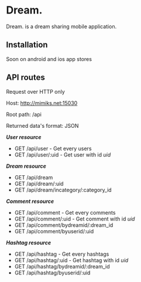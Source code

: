 Dream.
=========

Dream. is a dream sharing mobile application.

Installation
--------------

Soon on android and ios app stores

API routes
--------------

Request over HTTP only


Host: http://mimiks.net:15030

Root path: /api

Returned data's format: JSON

***User resource***
* GET /api/user - Get every users
* GET /api/user/:uid - Get user with id *uid*

***Dream resource***
* GET /api/dream
* GET /api/dream/:uid
* GET /api/dream/incategory/:category_id

***Comment resource***
* GET /api/comment - Get every comments
* GET /api/comment/:uid - Get comment with id *uid*
* GET /api/comment/bydreamid/:dream_id
* GET /api/comment/byuserid/:uid


***Hashtag resource***
* GET /api/hashtag - Get every hashtags
* GET /api/hashtag/:uid - Get hashtag with id *uid*
* GET /api/hashtag/bydreamid/:dream_id
* GET /api/hashtag/byuserid/:uid
